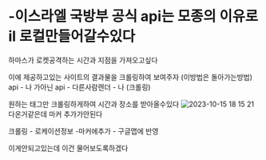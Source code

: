 # -이스라엘 국방부 공식 api는 모종의 이유로 il 로컬만들어갈수있다

하마스가 로켓공격하는 시간과 지점을 가져오고싶다 

이에 제공하고있는 사이트의 결과물을 크롤링하여 보여주자  (이방법은 돌아가는방법) api - 나 가아닌 api - 다른사람렌더 - 나 (크롤링)

원하는 태그만 크롤링하게하여 시간과 장소를 받아올수있다 
![2023-10-15 18 15 21](https://github.com/EdgeRunner107/Israel_rocket_attack_arl/assets/140359171/87984d95-db88-45bc-850a-5d11ae69c7ac)
다온거같은데 마커 추가가안된다 

크롤링 - 로케이션정보 -마커에추가 - 구글맵에 반영

이게안되고있는데 이건 물어보도록하겠다
